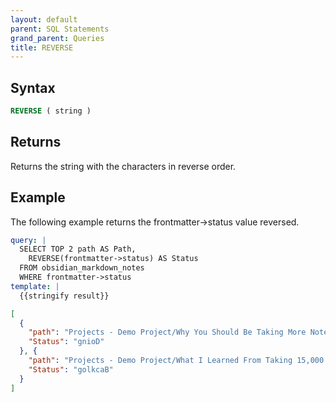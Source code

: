 ```yaml
---
layout: default
parent: SQL Statements
grand_parent: Queries
title: REVERSE
---
```


## Syntax

```sql
REVERSE ( string )
```

## Returns

Returns the string with the characters in reverse order.

## Example

The following example returns the frontmatter->status value reversed.

```yaml
query: |
  SELECT TOP 2 path AS Path,
    REVERSE(frontmatter->status) AS Status
  FROM obsidian_markdown_notes
  WHERE frontmatter->status
template: |
  {{stringify result}}
```

```json
[
  {
    "path": "Projects - Demo Project/Why You Should Be Taking More Notes.md",
    "Status": "gnioD"
  }, {
    "path": "Projects - Demo Project/What I Learned From Taking 15,000 Notes.md",
    "Status": "golkcaB"
  }
]
```